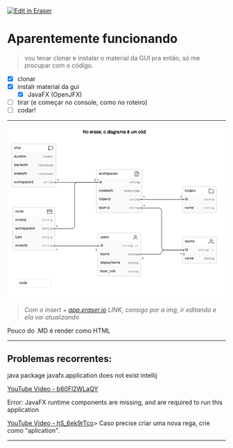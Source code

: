 <p><a target="_blank" href="https://app.eraser.io/workspace/PEQQ91QNfUeVDsmeXmHm" id="edit-in-eraser-github-link"><img alt="Edit in Eraser" src="https://firebasestorage.googleapis.com/v0/b/second-petal-295822.appspot.com/o/images%2Fgithub%2FOpen%20in%20Eraser.svg?alt=media&amp;token=968381c8-a7e7-472a-8ed6-4a6626da5501"></a></p>

# Aparentemente funcionando
>   vou tenar clonar e instalar o material da GUI pra então, só me procupar com o código.  

- [x] clonar
- [x] instalr material da gui
    - [x] JavaFX (OpenJFX)
- [ ] tirar (e começar no console, como no roteiro)
- [ ] codar!
---

![Figure 1](/.eraser/PEQQ91QNfUeVDsmeXmHm___ibsr7NFOmZXGn92bwac608CiSpo2___---figure---HQ1pe0f4qvXP-GPAz4Ctm---figure---EoJEKHR0pPdZ5BhRRCUEiQ.png "Figure 1")



>  _Com o insert + _[﻿app.eraser.io](https://app.eraser.io/)_ LINK, consigo por a img, ir editando e ela vai atualizando_ 

Pouco do .MD é render como HTML

---

## Problemas recorrentes:
java package javafx.application does not exist intellij

[﻿YouTube Video - b60Fl2WLaQY](https://www.youtube.com/watch?v=b60Fl2WLaQY) 

Error: JavaFX runtime components are missing, and are required to run this application

[﻿YouTube Video - hS_6ek9rTco](https://www.youtube.com/watch?v=hS_6ek9rTco)> Caso precise criar uma nova rega, crie como "aplication".

---




<!--- Eraser file: https://app.eraser.io/workspace/PEQQ91QNfUeVDsmeXmHm --->